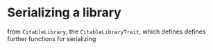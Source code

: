 # Serializing a library

from `CitableLibrary`, the `CitableLibraryTrait`, which defines defines further functions for serializing 

